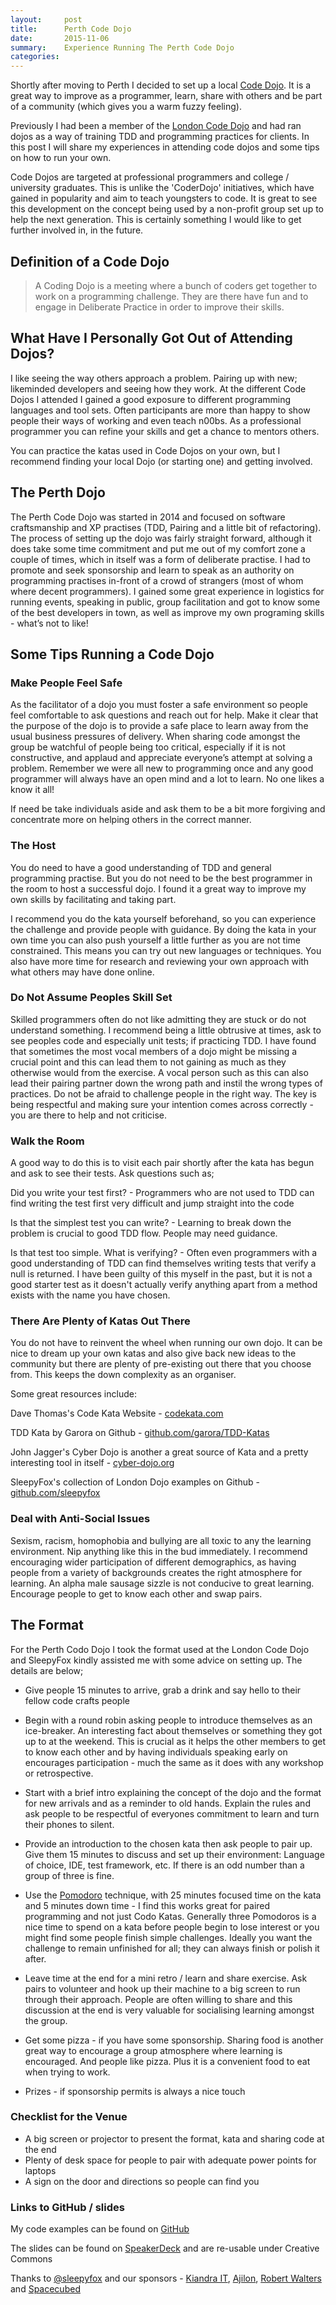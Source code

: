 ```yaml
---
layout:     post
title:      Perth Code Dojo
date:       2015-11-06
summary:    Experience Running The Perth Code Dojo
categories: 
---
```


Shortly after moving to Perth I decided to set up a local [Code Dojo](http://www.meetup.com/perth-code-dojo). It is a great way to improve as a programmer, learn, share with others and be part of a community (which gives you a warm fuzzy feeling).

Previously I had been a member of the [London Code Dojo](http://www.meetup.com/London-Code-Dojo) and had ran dojos as a way of training TDD and programming practices for clients. In this post I will share my experiences in attending code dojos and some tips on how to run your own.

Code Dojos are targeted at professional programmers and college / university graduates. This is unlike the 'CoderDojo' initiatives, which have gained in popularity and aim to teach youngsters to code. It is great to see this development on the concept being used by a non-profit group set up to help the next generation. This is certainly something I would like to get further involved in, in the future.

## Definition of a Code Dojo

<blockquote>
A Coding Dojo is a meeting where a bunch of coders get together to work on a programming challenge. They are there have fun and to engage in Deliberate Practice in order to improve their skills.
</blockquote>

## What Have I Personally Got Out of Attending Dojos?

I like seeing the way others approach a problem. Pairing up with new; likeminded developers and seeing how they work. At the different Code Dojos I attended I gained a good exposure to different programming languages and tool sets. Often participants are more than happy to show people their ways of working and even teach n00bs. As a professional programmer you can refine your skills and get a chance to mentors others.

You can practice the katas used in Code Dojos on your own, but I recommend finding your local Dojo (or starting one) and getting involved.

## The Perth Dojo

The Perth Code Dojo was started in 2014 and focused on software craftsmanship and XP practises (TDD, Pairing and a little bit of refactoring). The process of setting up the dojo was fairly straight forward, although it does take some time commitment and put me out of my comfort zone a couple of times, which in itself was a form of deliberate practise.  I had to promote and seek sponsorship and learn to speak as an authority on programming practises in-front of a crowd of strangers (most of whom where decent programmers). I gained some great experience in logistics for running events, speaking in public, group facilitation and got to know some of the best developers in town, as well as improve my own programing skills - what’s not to like!

## Some Tips Running a Code Dojo

### Make People Feel Safe

As the facilitator of a dojo you must foster a safe environment so people feel comfortable to ask questions and reach out for help. Make it clear that the purpose of the dojo is to provide a safe place to learn away from the usual business pressures of delivery. When sharing code amongst the group be watchful of people being too critical, especially if it is not constructive, and applaud and appreciate everyone’s attempt at solving a problem. Remember we were all new to programming once and any good programmer will always have an open mind and a lot to learn. No one likes a know it all!

If need be take individuals aside and ask them to be a bit more forgiving and concentrate more on helping others in the correct manner.

### The Host

You do need to have a good understanding of TDD and general programming practise. But you do not need to be the best programmer in the room to host a successful dojo. I found it a great way to improve my own skills by facilitating and taking part.

I recommend you do the kata yourself beforehand, so you can experience the challenge and provide people with guidance. By doing the kata in your own time you can also push yourself a little further as you are not time constrained. This means you can try out new languages or techniques. You also have more time for research and reviewing your own approach with what others may have done online.

### Do Not Assume Peoples Skill Set

Skilled programmers often do not like admitting they are stuck or do not understand something.  I recommend being a little obtrusive at times, ask to see peoples code and especially unit tests; if practicing TDD. I have found that sometimes the most vocal members of a dojo might be missing a crucial point and this can lead them to not gaining as much as they otherwise would from the exercise. A vocal person such as this can also lead their pairing partner down the wrong path and instil the wrong types of practices. Do not be afraid to challenge people in the right way. The key is being respectful and making sure your intention comes across correctly - you are there to help and not criticise.

### Walk the Room

A good way to do this is to visit each pair shortly after the kata has begun and ask to see their tests. Ask questions such as;

Did you write your test first? - Programmers who are not used to TDD can find writing the test first very difficult and jump straight into the code

Is that the simplest test you can write? - Learning to break down the problem is crucial to good TDD flow. People may need guidance.

Is that test too simple. What is verifying? - Often even programmers with a good understanding of TDD can find themselves writing tests that verify a null is returned. I have been guilty of this myself in the past, but it is not a good starter test as it doesn't actually verify anything apart from a method exists with the name you have chosen.

### There Are Plenty of Katas Out There

You do not have to reinvent the wheel when running our own dojo. It can be nice to dream up your own katas and also give back new ideas to the community but there are plenty of pre-existing out there that you choose from. This keeps the down complexity as an organiser.

Some great resources include:

Dave Thomas's Code Kata Website - [codekata.com](http://codekata.com/) 

TDD Kata by Garora on Github - [github.com/garora/TDD-Katas](https://github.com/garora/TDD-Katas)

John Jagger's Cyber Dojo is another a great source of Kata and a pretty interesting tool in itself - [cyber-dojo.org](http://cyber-dojo.org/)

SleepyFox's collection of London Dojo examples on Github - [github.com/sleepyfox](http://github.com/sleepyfox)

### Deal with Anti-Social Issues

Sexism, racism, homophobia and bullying are all toxic to any the learning environment. Nip anything like this in the bud immediately. I recommend encouraging wider participation of different demographics, as having people from a variety of backgrounds creates the right atmosphere for learning. An alpha male sausage sizzle is not conducive to great learning. Encourage people to get to know each other and swap pairs.


## The Format

For the Perth Codo Dojo I took the format used at the London Code Dojo and SleepyFox kindly assisted me with some advice on setting up. The details are below;

- Give people 15 minutes to arrive, grab a drink and say hello to their fellow code crafts people

- Begin with a round robin asking people to introduce themselves as an ice-breaker. An interesting fact about themselves or something they got up to at the weekend. This is crucial as it helps the other members to get to know each other and by having individuals speaking early on encourages participation - much the same as it does with any workshop or retrospective.

- Start with a brief intro explaining the concept of the dojo and the format for new arrivals and as a reminder to old hands. Explain the rules and ask people to be respectful of everyones commitment to learn and turn their phones to silent.

- Provide an introduction to the chosen kata then ask people to pair up. Give them 15 minutes to discuss and set up their environment: Language of choice, IDE, test framework, etc. If there is an odd number than a group of three is fine.

- Use the [Pomodoro](http://tomatoi.st) technique, with 25 minutes focused time on the kata and 5 minutes down time - I find this works great for paired programming and not just Codo Katas. Generally three Pomodoros is a nice time to spend on a kata before people begin to lose interest or you might find some people finish simple challenges. Ideally you want the challenge to remain unfinished for all; they can always finish or polish it after.

- Leave time at the end for a mini retro / learn and share exercise. Ask pairs to volunteer and hook up their machine to a big screen to run through their approach. People are often willing to share and this discussion at the end is very valuable for socialising learning amongst the group.

- Get some pizza - if you have some sponsorship. Sharing food is another great way to encourage a group atmosphere where learning is encouraged.  And people like pizza. Plus it is a convenient food to eat when trying to work.

- Prizes - if sponsorship permits is always a nice touch

### Checklist for the Venue

- A big screen or projector to present the format, kata and sharing code at the end
- Plenty of desk space for people to pair with adequate power points for laptops
- A sign on the door and directions so people can find you

### Links to GitHub / slides

My code examples can be found on [GitHub](http://github.com/burlistic)

The slides can be found on [SpeakerDeck](http://speakerdeck.com/burlistic) and are re-usable under Creative Commons

Thanks to [@sleepyfox](https://twitter.com/sleepyfox) and our sponsors - [Kiandra IT](http://kiandra.com.au/), [Ajilon](http://www.ajilon.com.au/), [Robert Walters](http://www.robertwalters.com.au) and [Spacecubed](http://spacecubed.com)